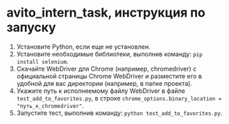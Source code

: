 # avito_intern_task, инструкция по запуску

1. Установите Python, если еще не установлен.
2. Установите необходимые библиотеки, выполнив команду: `pip install selenium`.
3. Скачайте WebDriver для Chrome (например, chromedriver) с официальной страницы Chrome WebDriver и разместите его в удобной для вас директории (например, в папке проекта).
4. Укажите путь к исполняемому файлу WebDriver в файле `test_add_to_favorites.py`, в строке `chrome_options.binary_location = "путь_к_chromedriver"`.
5. Запустите тест, выполнив команду: `python test_add_to_favorites.py`.


